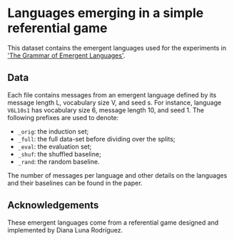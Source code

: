 # Languages emerging in a simple referential game
This dataset contains the emergent languages used for the experiments in ['The Grammar of Emergent Languages'](https://arxiv.org/pdf/2010.02069).

## Data
Each file contains messages from an emergent language defined by its message length L, vocabulary size V, and seed s.
For instance, language `V6L10s1` has vocabulary size 6, message length 10, and seed 1.
The following prefixes are used to denote:
- `_orig`: the induction set;
- `_full`: the full data-set before dividing over the splits;
- `_eval`: the evaluation set;
- `_shuf`: the shuffled baseline;
- `_rand`: the random baseline.

The number of messages per language and other details on the languages and their baselines can be found in the paper.

## Acknowledgements
These emergent languages come from a referential game designed and implemented by Diana Luna Rodrı́guez.
